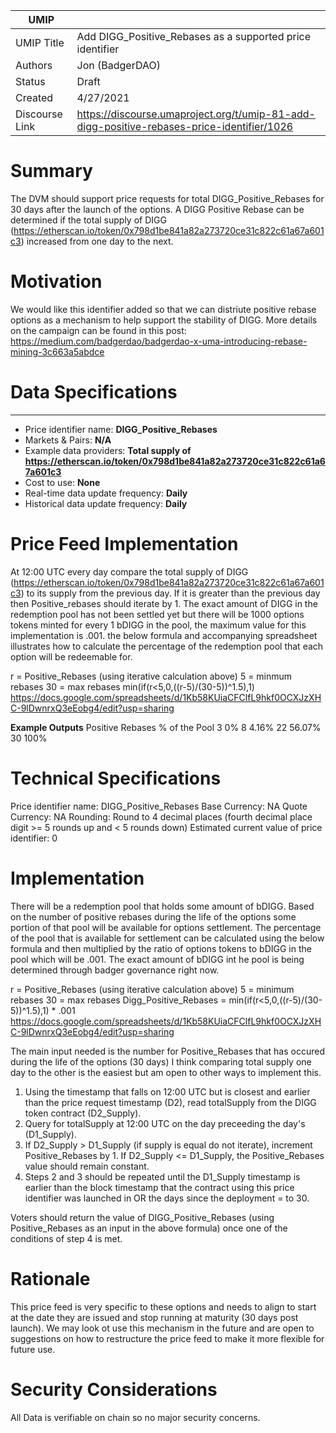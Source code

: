 
| UMIP                |                                                               |
| ------------------- | ------------------------------------------------------------- |
| UMIP Title          | Add DIGG_Positive_Rebases as a supported price identifier|
| Authors             | Jon (BadgerDAO)                                               |
| Status              | Draft                                                         |
| Created             | 4/27/2021                                                     |
| Discourse Link      | https://discourse.umaproject.org/t/umip-81-add-digg-positive-rebases-price-identifier/1026           |

# Summary 

The DVM should support price requests for total DIGG_Positive_Rebases for 30 days after the launch of the options. A DIGG Positive Rebase can be determined if the total supply of DIGG (https://etherscan.io/token/0x798d1be841a82a273720ce31c822c61a67a601c3) increased from one day to the next.


# Motivation

We would like this identifier added so that we can distriute positive rebase options as a mechanism to help support the stability of DIGG.  More details on the campaign can be found in this post:
https://medium.com/badgerdao/badgerdao-x-uma-introducing-rebase-mining-3c663a5abdce

# Data Specifications

-----------------------------------------
- Price identifier name: **DIGG_Positive_Rebases** 
- Markets & Pairs: **N/A**
- Example data providers: **Total supply of https://etherscan.io/token/0x798d1be841a82a273720ce31c822c61a67a601c3** 
- Cost to use: **None**
- Real-time data update frequency: **Daily** 
- Historical data update frequency: **Daily** 

# Price Feed Implementation

At 12:00 UTC every day compare the total supply of DIGG (https://etherscan.io/token/0x798d1be841a82a273720ce31c822c61a67a601c3) to its supply from the previous day.  If it is greater than the previous day then Positive_rebases should iterate by 1.  The exact amount of DIGG in the redemption pool has not been settled yet but there will be 1000 options tokens minted for every 1 bDIGG in the pool, the maximum value for this implementation is .001.  the below formula and accompanying spreadsheet illustrates how to calculate the percentage of the redemption pool that each option will be redeemable for.  

r = Positive_Rebases (using iterative calculation above)
5 = minmum rebases
30 = max rebases
min(if(r<5,0,((r-5)/(30-5))^1.5),1)
https://docs.google.com/spreadsheets/d/1Kb58KUiaCFClfL9hkf0OCXJzXHC-9lDwnrxQ3eEobg4/edit?usp=sharing

**Example Outputs**
Positive Rebases  % of the Pool
3                 0%
8                 4.16%
22                56.07%
30                100%


# Technical Specifications

Price identifier name: DIGG_Positive_Rebases
Base Currency: NA
Quote Currency: NA
Rounding: Round to 4 decimal places (fourth decimal place digit >= 5 rounds up and < 5 rounds down)
Estimated current value of price identifier: 0

# Implementation

There will be a redemption pool that holds some amount of bDIGG.  Based on the number of positive rebases during the life of the options some portion of that pool will be available for options settlement.  The percentage of the pool that is available for settlement can be calculated using the below formula and then multiplied by the ratio of options tokens to bDIGG in the pool which will be .001.  The exact amount of bDIGG int he pool is being determined through badger governance right now.

r = Positive_Rebases (using iterative calculation above)
5 = minimum rebases
30 = max rebases
Digg_Positive_Rebases = min(if(r<5,0,((r-5)/(30-5))^1.5),1) * .001
https://docs.google.com/spreadsheets/d/1Kb58KUiaCFClfL9hkf0OCXJzXHC-9lDwnrxQ3eEobg4/edit?usp=sharing

The main input needed is the number for Positive_Rebases that has occured during the life of the options (30 days)
I think comparing total supply one day to the other is the easiest but am open to other ways to implement this.

1. Using the timestamp that falls on 12:00 UTC but is closest and earlier than the price request timestamp (D2), read totalSupply from the DIGG token contract (D2_Supply).
2. Query for totalSupply at 12:00 UTC on the day preceeding the day's (D1_Supply).
3. If D2_Supply > D1_Supply  (if supply is equal do not iterate), increment Positive_Rebases by 1. If D2_Supply <= D1_Supply, the Positive_Rebases value should remain constant.
4. Steps 2 and 3 should be repeated until the D1_Supply timestamp is earlier than the block timestamp that the contract using this price identifier was launched in OR the days since the deployment = to 30.

Voters should return the value of DIGG_Positive_Rebases (using Positive_Rebases as an input in the above formula) once one of the conditions of step 4 is met.


# Rationale

This price feed is very specific to these options and needs to align to start at the date they are issued and stop running at maturity (30 days post launch).  We may look ot use this mechanism in the future and are open to suggestions on how to restructure the price feed to make it more flexible for future use.

# Security Considerations

All Data is verifiable on chain so no major security concerns.
